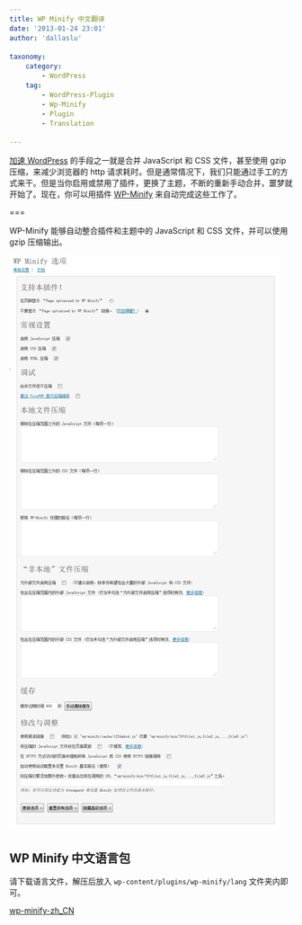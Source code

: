 ```yaml
---
title: WP Minify 中文翻译
date: '2013-01-24 23:01'
author: 'dallaslu'

taxonomy:
    category:
        - WordPress
    tag:
        - WordPress-Plugin
        - Wp-Minify
        - Plugin
        - Translation

---
```

[加速 WordPress](https://dallas.lu/how-to-speed-up-wordpress/ "加速 WordPress") 的手段之一就是合并 JavaScript 和 CSS 文件，甚至使用 gzip 压缩，来减少浏览器的 http 请求耗时。但是通常情况下，我们只能通过手工的方式来干。但是当你启用或禁用了插件，更换了主题，不断的重新手动合并，噩梦就开始了。现在，你可以用插件 [WP-Minify](http://wordpress.org/extend/plugins/wp-minify/) 来自动完成这些工作了。

===

WP-Minify 能够自动整合插件和主题中的 JavaScript 和 CSS 文件，并可以使用 gzip 压缩输出。

![WP Minify 后台选项](./wp-minify.png)

## WP Minify 中文语言包

请下载语言文件，解压后放入 `wp-content/plugins/wp-minify/lang` 文件夹内即可。

[wp-minify-zh\_CN](./wp-minify-zh_CN.zip)
